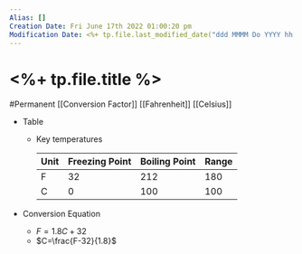 ```yaml
---
Alias: []
Creation Date: Fri June 17th 2022 01:00:20 pm 
Modification Date: <%+ tp.file.last_modified_date("ddd MMMM Do YYYY hh:mm:ss a") %>
---
```

# <%+ tp.file.title %>
#Permanent [[Conversion Factor]] [[Fahrenheit]] [[Celsius]]

- Table
	- Key temperatures
	  
		| Unit | Freezing Point | Boiling Point | Range |
		| ---- | -------------- | ------------- | ----- |
		| F    | 32             | 212           | 180   |
		| C    | 0              | 100           | 100   |
	
- Conversion Equation
	- $F=1.8C+32$
	- $C=\frac{F-32}{1.8}$